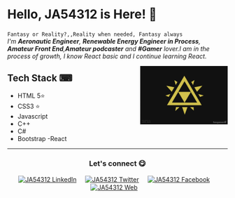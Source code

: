 # Hello, JA54312 is Here! 👋


`Fantasy or Reality?,,Reality when needed, Fantasy always`<br><em> I'm **Aeronautic Engineer**, **Renewable Energy Engineer in Process**, **Amateur Front End**,**Amateur podcaster** and **#Gamer** lover.I am in the process of growth, I know React basic and I continue learning React.</em>


<a href="https://twitter.com/JA54312">
<img align="right" height="auto" width="200" src="./img/trifuerza.jpg"/>
</a>


## Tech Stack ⌨
- HTML 5⭐
- CSS3 ⭐
- Javascript
- C++
- C#
- Bootstrap
-React


<hr/>

<div align="center">
<h3 align="center">Let's connect 😋</h3>
</div>
<p align="center">
<a href="https://www.linkedin.com/in/ja54312/" target="blank">
<img align="center" width="30px" alt="JA54312 LinkedIn" src="https://www.vectorlogo.zone/logos/linkedin/linkedin-icon.svg"/></a> &nbsp; &nbsp;
<a href="https://twitter.com/JA54312" target="blank">
<img align="center" width="30px" alt="JA54312 Twitter" src="https://www.vectorlogo.zone/logos/twitter/twitter-official.svg"/></a> &nbsp; &nbsp;
<a href="https://www.facebook.com/iJa54312" target="blank">
<img align="center" width="30px" alt="JA54312 Facebook" src="https://www.vectorlogo.zone/logos/facebook/facebook-icon.svg"/></a> &nbsp; &nbsp;
<a href="https://www.ja54312.com" target="blank">
<img align="center" width="30px" alt="JA54312 Web" src="https://www.vectorlogo.zone/logos/internetsociety/internetsociety-icon.svg"/></a> &nbsp; &nbsp;

</p>


